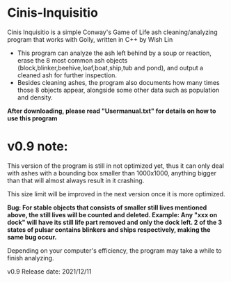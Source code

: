 # Cinis-Inquisitio

Cinis Inquisitio is a simple Conway's Game of Life ash cleaning/analyzing program that works with Golly, written in C++ by Wish Lin

- This program can analyze the ash left behind by a soup or reaction, erase the 8 most common ash objects (block,blinker,beehive,loaf,boat,ship,tub and pond), and output a cleaned ash for further inspection.
- Besides cleaning ashes, the program also documents how many times those 8 objects appear, alongside some other data such as population and density.

**After downloading, please read "Usermanual.txt" for details on how to use this program**


# v0.9 note: 

This version of the program is still in not optimized yet, thus it can only deal with ashes with a bounding box smaller than 1000x1000, anything bigger than that will almost always result in it crashing.

This size limit will be improved in the next version once it is more optimized.

**Bug: For stable objects that consists of smaller still lives mentioned above, the still lives will be counted and deleted. Example: Any "xxx on dock" will have its still life part removed and only the dock left. 2 of the 3 states of pulsar contains blinkers and ships respectively, making the same bug occur.**

Depending on your computer's efficiency, the program may take a while to finish analyzing.

v0.9 Release date: 2021/12/11
